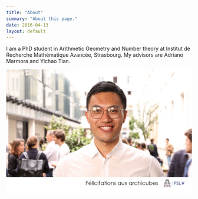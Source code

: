```yaml
---
title: "About"
summary: "About this page."
date: 2016-04-13
layout: default
---
```


I am a PhD student in Arithmetic Geometry and Number theory at Institut de Recherche Mathématique Avancée, Strasbourg.
My advisors are Adriano Marmora and Yichao Tian.

![Researcher Portrait](assets/images/Borne1_0086.jpg "Hao Fu")
